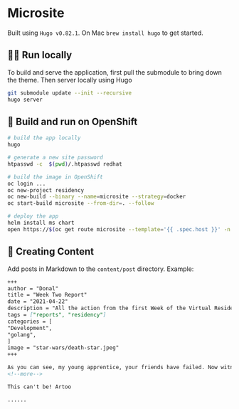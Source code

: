 # Microsite

Built using `Hugo v0.82.1`. On Mac `brew install hugo` to get started.

## 🏃‍♀️ Run locally
To build and serve the application, first pull the submodule to bring down the theme. Then server locally using Hugo
```bash
git submodule update --init --recursive
hugo server
```

## 🎨 Build and run on OpenShift
```bash
# build the app locally
hugo

# generate a new site password
htpasswd -c  $(pwd)/.htpasswd redhat

# build the image in OpenShift
oc login ...
oc new-project residency
oc new-build --binary --name=microsite --strategy=docker
oc start-build microsite --from-dir=. --follow

# deploy the app
helm install ms chart
open https://$(oc get route microsite --template='{{ .spec.host }}' -n residency)
```

## 🎨 Creating Content
Add posts in Markdown to the `content/post` directory. Example:
```markdown
+++
author = "Donal"
title = "Week Two Report"
date = "2021-04-22"
description = "All the action from the first Week of the Virtual Residency"
tags = ["reports", "residency"]
categories = [
"Development",
"golang",
]
image = "star-wars/death-star.jpeg"
+++

As you can see, my young apprentice, your friends have failed. Now witness the firepower of this fully armed and operational battle station. Fire at will, Commander. Fire!
<!--more-->

This can't be! Artoo

......
```